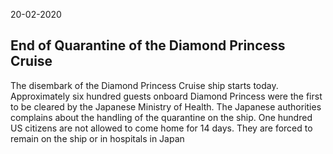 20-02-2020

## End of Quarantine of the Diamond Princess Cruise

The disembark of the Diamond Princess Cruise ship starts today.
Approximately six hundred guests onboard Diamond Princess were the first to be cleared by the Japanese Ministry of Health. The Japanese authorities complains about the handling of the quarantine on the ship. One hundred US citizens are not allowed to come home for 14 days. They are forced to remain on the ship or in hospitals in Japan 


